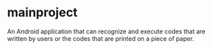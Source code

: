 # mainproject
An Android application that can recognize and
execute codes that are written by users or the codes that are printed
on a piece of paper.
